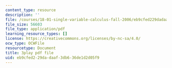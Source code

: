 ```yaml
---
content_type: resource
description: ''
file: /courses/18-01-single-variable-calculus-fall-2006/eb9cfed229dadaaf3db636de1d2d05f9_XRkgBWbWvg4.pdf
file_size: 56603
file_type: application/pdf
learning_resource_types: []
license: https://creativecommons.org/licenses/by-nc-sa/4.0/
ocw_type: OCWFile
resourcetype: Document
title: 3play pdf file
uid: eb9cfed2-29da-daaf-3db6-36de1d2d05f9
---
```

